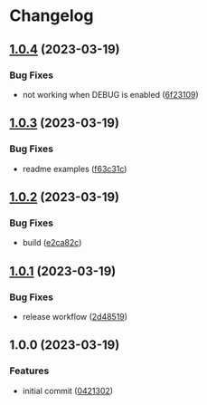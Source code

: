 # Changelog

## [1.0.4](https://github.com/satazor/zod-bignumber/compare/v1.0.3...v1.0.4) (2023-03-19)


### Bug Fixes

* not working when DEBUG is enabled ([6f23109](https://github.com/satazor/zod-bignumber/commit/6f231096cb83f1d664ff30b15f1a75d3e246f0f3))

## [1.0.3](https://github.com/satazor/zod-bignumber/compare/v1.0.2...v1.0.3) (2023-03-19)


### Bug Fixes

* readme examples ([f63c31c](https://github.com/satazor/zod-bignumber/commit/f63c31c2aa91044e0efd1c0e5942ea4f85a24192))

## [1.0.2](https://github.com/satazor/zod-bignumber/compare/v1.0.1...v1.0.2) (2023-03-19)


### Bug Fixes

* build ([e2ca82c](https://github.com/satazor/zod-bignumber/commit/e2ca82c880a7b19e395091b41fc101ce47318244))

## [1.0.1](https://github.com/satazor/zod-bignumber/compare/v1.0.0...v1.0.1) (2023-03-19)


### Bug Fixes

* release workflow ([2d48519](https://github.com/satazor/zod-bignumber/commit/2d48519970530e018203e96f835119da5527a5e8))

## 1.0.0 (2023-03-19)


### Features

* initial commit ([0421302](https://github.com/satazor/zod-bignumber/commit/0421302af0c45e17340657f5e461632001f03d12))
